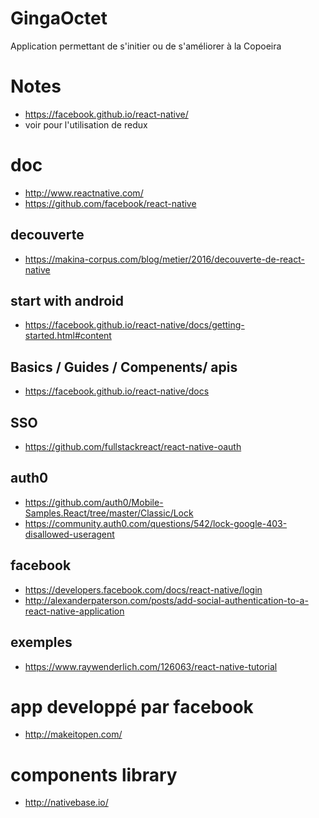 # GingaOctet

Application permettant de s'initier ou de s'améliorer à la Copoeira

# Notes

   * https://facebook.github.io/react-native/
   * voir pour l'utilisation de redux

# doc

   * http://www.reactnative.com/
   * https://github.com/facebook/react-native

## decouverte

   * https://makina-corpus.com/blog/metier/2016/decouverte-de-react-native

## start with android

   * https://facebook.github.io/react-native/docs/getting-started.html#content

## Basics / Guides / Compenents/ apis

   * https://facebook.github.io/react-native/docs

## SSO

   * https://github.com/fullstackreact/react-native-oauth

## auth0

  * https://github.com/auth0/Mobile-Samples.React/tree/master/Classic/Lock
  * https://community.auth0.com/questions/542/lock-google-403-disallowed-useragent 

## facebook

   * https://developers.facebook.com/docs/react-native/login
   * http://alexanderpaterson.com/posts/add-social-authentication-to-a-react-native-application

## exemples

   * https://www.raywenderlich.com/126063/react-native-tutorial

# app developpé par facebook

   * http://makeitopen.com/

# components library

   * http://nativebase.io/

